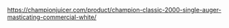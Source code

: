 https://championjuicer.com/product/champion-classic-2000-single-auger-masticating-commercial-white/
